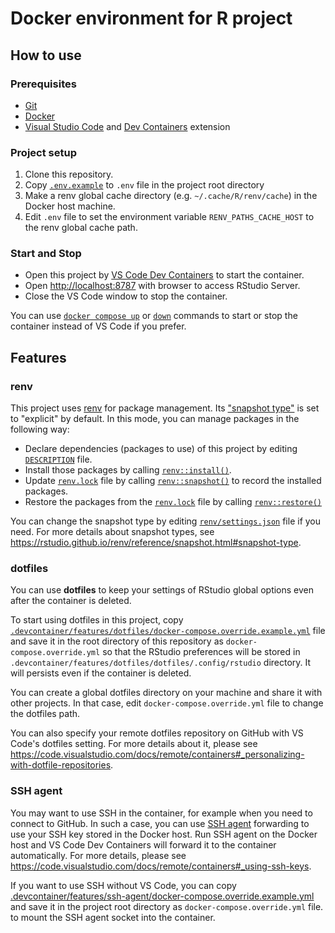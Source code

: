 # Docker environment for R project

## How to use

### Prerequisites

- [Git](https://git-scm.com/)
- [Docker](https://www.docker.com/)
- [Visual Studio Code](https://code.visualstudio.com/) and [Dev Containers](https://marketplace.visualstudio.com/items?itemName=ms-vscode-remote.remote-containers) extension

### Project setup

1. Clone this repository.
2. Copy [`.env.example`](../.env.example) to `.env` file in the project root directory
3. Make a renv global cache directory (e.g. `~/.cache/R/renv/cache`) in the Docker host machine.
4. Edit `.env` file to set the environment variable `RENV_PATHS_CACHE_HOST` to the renv global cache path.

### Start and Stop

- Open this project by [VS Code Dev Containers](https://code.visualstudio.com/docs/remote/containers) to start the container.
- Open <http://localhost:8787> with browser to access RStudio Server.
- Close the VS Code window to stop the container.

You can use
[`docker compose up`](https://docs.docker.com/engine/reference/commandline/compose_up/)
or [`down`](https://docs.docker.com/engine/reference/commandline/compose_down/)
commands to start or stop the container instead of VS Code if you prefer.

## Features

### renv

This project uses [renv](https://rstudio.github.io/renv/index.html) for package management.
Its ["snapshot type"](https://rstudio.github.io/renv/reference/snapshot.html#snapshot-type) is set to "explicit" by default.
In this mode, you can manage packages in the following way:

- Declare dependencies (packages to use) of this project by editing [`DESCRIPTION`](../DESCRIPTION) file.
- Install those packages by calling [`renv::install()`](https://rstudio.github.io/renv/reference/install.html).
- Update [`renv.lock`](../renv.lock) file by calling [`renv::snapshot()`](https://rstudio.github.io/renv/reference/snapshot.html) to record the installed packages.
- Restore the packages from the [`renv.lock`](../renv.lock) file by calling [`renv::restore()`](https://rstudio.github.io/renv/reference/restore.html)

You can change the snapshot type by editing [`renv/settings.json`](../renv/settings.json) file if you need.
For more details about snapshot types, see <https://rstudio.github.io/renv/reference/snapshot.html#snapshot-type>.

### dotfiles

You can use **dotfiles** to keep your settings of RStudio global options even after the container is deleted.

To start using dotfiles in this project,
copy
[`.devcontainer/features/dotfiles/docker-compose.override.example.yml`](./features/dotfiles/docker-compose.override.example.yml)
file and save it in the root directory of this repository
as `docker-compose.override.yml`
so that the RStudio preferences will be stored in
`.devcontainer/features/dotfiles/dotfiles/.config/rstudio` directory.
It will persists even if the container is deleted.

You can create a global dotfiles directory on your machine and share it with other projects.
In that case, edit `docker-compose.override.yml` file to change the dotfiles path.

You can also specify your remote dotfiles repository on GitHub with VS Code's dotfiles setting.
For more details about it, please see <https://code.visualstudio.com/docs/remote/containers#_personalizing-with-dotfile-repositories>.

### SSH agent

You may want to use SSH in the container, for example when you need to connect to GitHub.
In such a case, you can use [SSH agent](https://www.ssh.com/ssh/agent) forwarding to use your SSH key stored in the Docker host.
Run SSH agent on the Docker host and VS Code Dev Containers will forward it to the container automatically.
For more details, please see <https://code.visualstudio.com/docs/remote/containers#_using-ssh-keys>.

If you want to use SSH without VS Code, you can copy
[.devcontainer/features/ssh-agent/docker-compose.override.example.yml](./features/ssh-agent/docker-compose.override.example.yml)
and save it in the project root directory as `docker-compose.override.yml` file.
to mount the SSH agent socket into the container.
